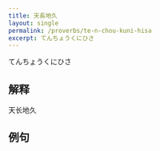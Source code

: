 ```yaml
---
title: 天長地久
layout: single
permalink: /proverbs/te-n-chou-kuni-hisa
excerpt: てんちょうくにひさ
---
```


てんちょうくにひさ

## 解释

天长地久

## 例句

